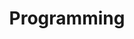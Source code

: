 ---
layout: page
title: Programming
permalink: /programming/lessons/programming.html
description: "What is Programming?"
comments: true
signoff: true
redirect_to:
  - https://automationintesting.com/programming/lessons/programming.html
---